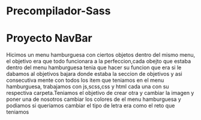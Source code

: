 # Precompilador-Sass

# Proyecto NavBar
Hicimos un menu hamburguesa con ciertos objetos dentro del mismo menu, el objetivo era que todo funcionara a la perfeccion,cada obejto que estaba dentro del menu hamburguesa tenia que hacer su funcion que era si le dabamos al objetivos bajara donde estaba la seccion de objetivos y asi consecutiva mente con todos los item que teniamos en el menu hamburguesa, trabajamos con js,scss,css y html cada una con su respectiva carpeta.Teniamos el objetivo de crear otra y cambiar la imagen  y poner una de nosotros cambiar los colores de el menu hamburguesa y podiamos si queriamos cambiar el tipo de letra era como el reto que teniamos 
